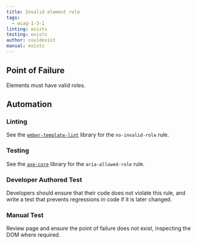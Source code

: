 ```yaml
---
title: Invalid element role
tags: 
  - wcag-1-3-1
linting: exists
testing: exists
author: couldexist
manual: exists
---
```


## Point of Failure
Elements must have valid roles.

## Automation

### Linting
See the [`ember-template-lint`](https://github.com/ember-template-lint/ember-template-lint) library for the `no-invalid-role` rule.

### Testing
See the [`axe-core`](https://github.com/dequelabs/axe-core) library for the `aria-allowed-role` rule.

### Developer Authored Test
Developers should ensure that their code does not violate this rule, and write a test that prevents regressions in code if it is later changed.

### Manual Test
Review page and ensure the point of failure does not exist, inspecting the DOM where required.
